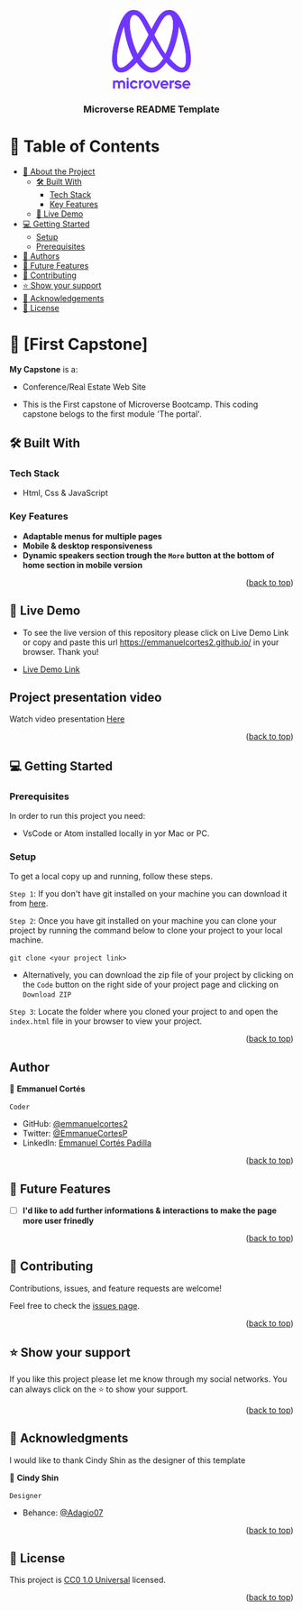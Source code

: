 <a name="readme-top"></a>

<div align="center">

  <img src="murple_logo.png" alt="logo" width="140"  height="auto" />
  <br/>

  <h3><b>Microverse README Template</b></h3>

</div>


# 📗 Table of Contents

- [📖 About the Project](#about-project)
  - [🛠 Built With](#built-with)
    - [Tech Stack](#tech-stack)
    - [Key Features](#key-features)
  - [🚀 Live Demo](#live-demo)
- [💻 Getting Started](#getting-started)
  - [Setup](#setup)
  - [Prerequisites](#prerequisites)
- [👥 Authors](#authors)
- [🔭 Future Features](#future-features)
- [🤝 Contributing](#contributing)
- [⭐️ Show your support](#support)
- [🙏 Acknowledgements](#acknowledgements)
- [📝 License](#license)


# 📖 [First Capstone] <a name="about-project"></a>



**My Capstone** is a:

- Conference/Real Estate Web Site

- This is the First capstone of Microverse Bootcamp. This coding capstone belogs to the first module 'The portal'.

## 🛠 Built With <a name="built-with"></a>

### Tech Stack <a name="tech-stack"></a>

- Html, Css & JavaScript

### Key Features <a name="key-features"></a>

- **Adaptable menus for multiple pages**
- **Mobile & desktop responsiveness**
- **Dynamic speakers section trough the `More` button at the bottom of home section in mobile version**

<p align="right">(<a href="#readme-top">back to top</a>)</p>

## 🚀 Live Demo <a name="live-demo"></a>

- To see the live version of this repository please click on Live Demo Link or copy and paste this url https://emmanuelcortes2.github.io/ in your browser. Thank you!

- [Live Demo Link](https://emmanuelcortes2.github.io/)

## Project presentation video

Watch video presentation [Here](https://www.loom.com/share/bde28592cc514ef9a81a9c1fdcb45408)

<p align="right">(<a href="#readme-top">back to top</a>)</p>

## 💻 Getting Started <a name="getting-started"></a>

### Prerequisites

In order to run this project you need:

- VsCode or Atom installed locally in yor Mac or PC.

### Setup

To get a local copy up and running, follow these steps.

`Step 1`: If you don't have git installed on your machine you can download it from [here](https://git-scm.com/downloads).

`Step 2`: Once you have git installed on your machine you can clone your project by running the command below to clone your project to your local machine.

`git clone <your project link>`

- Alternatively, you can download the zip file of your project by clicking on the `Code` button on the right side of your project page and clicking on `Download ZIP`

`Step 3`: Locate the folder where you cloned your project to and open the `index.html` file in your browser to view your project.

<p align="right">(<a href="#readme-top">back to top</a>)</p>

## Author

👤 **Emmanuel Cortés**

`Coder`
- GitHub: [@emmanuelcortes2](https://github.com/emmanuelcortes2)
- Twitter: [@EmmanueCortesP](https://twitter.com/EmmanuelCortesP)
- LinkedIn: [Emmanuel Cortés Padilla](www.linkedin.com/in/emmanuel-cortés-padilla-490982140)

<p align="right">(<a href="#readme-top">back to top</a>)</p>

## 🔭 Future Features <a name="future-features"></a>

- [ ] **I'd like to add further informations & interactions to make the page more user frinedly**

<p align="right">(<a href="#readme-top">back to top</a>)</p>

## 🤝 Contributing <a name="contributing"></a>

Contributions, issues, and feature requests are welcome!

Feel free to check the [issues page](../../issues/).

<p align="right">(<a href="#readme-top">back to top</a>)</p>

## ⭐️ Show your support <a name="support"></a>

If you like this project please let me know through my social networks. You can always click on the ⭐️ to show your support.

<p align="right">(<a href="#readme-top">back to top</a>)</p>


## 🙏 Acknowledgments <a name="acknowledgements"></a>

I would like to thank Cindy Shin as the designer of this template

👤 **Cindy Shin**

`Designer`

- Behance: [@Adagio07](https://www.behance.net/adagio07)


<p align="right">(<a href="#readme-top">back to top</a>)</p>

## 📝 License <a name="license"></a>

This project is [CC0 1.0 Universal](./LICENSE) licensed.

<p align="right">(<a href="#readme-top">back to top</a>)</p>